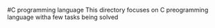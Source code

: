 #C programming language
This directory focuses on C preogramming language witha few tasks being solved
